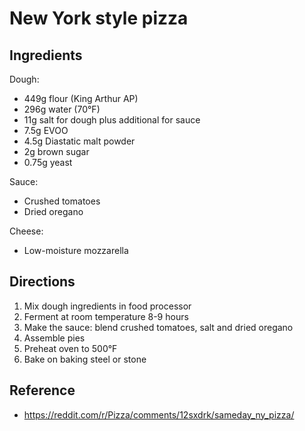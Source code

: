 # New York style pizza

## Ingredients 

Dough:

- 449g flour (King Arthur AP)
- 296g water (70°F)
- 11g salt for dough plus additional for sauce
- 7.5g EVOO
- 4.5g Diastatic malt powder
- 2g brown sugar
- 0.75g yeast

Sauce:
 
- Crushed tomatoes
- Dried oregano

Cheese:
 
- Low-moisture mozzarella

## Directions

1. Mix dough ingredients in food processor
2. Ferment at room temperature 8-9 hours
3. Make the sauce: blend crushed tomatoes, salt and dried oregano
4. Assemble pies
5. Preheat oven to 500°F
6. Bake on baking steel or stone

## Reference

- <https://reddit.com/r/Pizza/comments/12sxdrk/sameday_ny_pizza/>
  